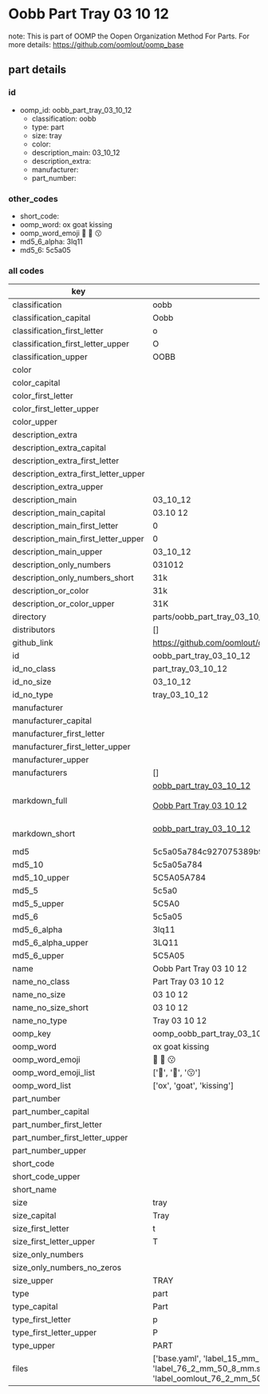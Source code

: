 # Oobb Part Tray 03 10 12  

note: This is part of OOMP the Oopen Organization Method For Parts. For more details: https://github.com/oomlout/oomp_base

##  part details





### id
* oomp_id: oobb_part_tray_03_10_12
  * classification: oobb
  * type: part
  * size: tray
  * color: 
  * description_main: 03_10_12
  * description_extra: 
  * manufacturer: 
  * part_number: 

### other_codes
* short_code: 
* oomp_word: ox goat kissing
* oomp_word_emoji :ox: :goat: :kissing:
* md5_6_alpha: 3lq11
* md5_6: 5c5a05

### all codes 
| key | value |  
| --- | --- |  
| classification | oobb |  
| classification_capital | Oobb |  
| classification_first_letter | o |  
| classification_first_letter_upper | O |  
| classification_upper | OOBB |  
| color |  |  
| color_capital |  |  
| color_first_letter |  |  
| color_first_letter_upper |  |  
| color_upper |  |  
| description_extra |  |  
| description_extra_capital |  |  
| description_extra_first_letter |  |  
| description_extra_first_letter_upper |  |  
| description_extra_upper |  |  
| description_main | 03_10_12 |  
| description_main_capital | 03.10 12 |  
| description_main_first_letter | 0 |  
| description_main_first_letter_upper | 0 |  
| description_main_upper | 03_10_12 |  
| description_only_numbers | 031012 |  
| description_only_numbers_short | 31k |  
| description_or_color | 31k |  
| description_or_color_upper | 31K |  
| directory | parts/oobb_part_tray_03_10_12 |  
| distributors | [] |  
| github_link | https://github.com/oomlout/oomlout_oomp_part_src/tree/main/parts/oobb_part_tray_03_10_12/working |  
| id | oobb_part_tray_03_10_12 |  
| id_no_class | part_tray_03_10_12 |  
| id_no_size | 03_10_12 |  
| id_no_type | tray_03_10_12 |  
| manufacturer |  |  
| manufacturer_capital |  |  
| manufacturer_first_letter |  |  
| manufacturer_first_letter_upper |  |  
| manufacturer_upper |  |  
| manufacturers | [] |  
| markdown_full | [oobb_part_tray_03_10_12](https://github.com/oomlout/oomlout_oomp_part_src/tree/main/parts/oobb_part_tray_03_10_12/working)<br>[](https://github.com/oomlout/oomlout_oomp_part_src/tree/main/parts/oobb_part_tray_03_10_12/working)<br>[Oobb Part Tray 03 10 12](https://github.com/oomlout/oomlout_oomp_part_src/tree/main/parts/oobb_part_tray_03_10_12/working)<br><br> |  
| markdown_short | [oobb_part_tray_03_10_12](https://github.com/oomlout/oomlout_oomp_part_src/tree/main/parts/oobb_part_tray_03_10_12/working)<br><br> |  
| md5 | 5c5a05a784c927075389b9590e2784dc |  
| md5_10 | 5c5a05a784 |  
| md5_10_upper | 5C5A05A784 |  
| md5_5 | 5c5a0 |  
| md5_5_upper | 5C5A0 |  
| md5_6 | 5c5a05 |  
| md5_6_alpha | 3lq11 |  
| md5_6_alpha_upper | 3LQ11 |  
| md5_6_upper | 5C5A05 |  
| name | Oobb Part Tray 03 10 12 |  
| name_no_class | Part Tray 03 10 12 |  
| name_no_size | 03 10 12 |  
| name_no_size_short | 03 10 12 |  
| name_no_type | Tray 03 10 12 |  
| oomp_key | oomp_oobb_part_tray_03_10_12 |  
| oomp_word | ox goat kissing |  
| oomp_word_emoji | :ox: :goat: :kissing: |  
| oomp_word_emoji_list | [':ox:', ':goat:', ':kissing:'] |  
| oomp_word_list | ['ox', 'goat', 'kissing'] |  
| part_number |  |  
| part_number_capital |  |  
| part_number_first_letter |  |  
| part_number_first_letter_upper |  |  
| part_number_upper |  |  
| short_code |  |  
| short_code_upper |  |  
| short_name |  |  
| size | tray |  
| size_capital | Tray |  
| size_first_letter | t |  
| size_first_letter_upper | T |  
| size_only_numbers |  |  
| size_only_numbers_no_zeros |  |  
| size_upper | TRAY |  
| type | part |  
| type_capital | Part |  
| type_first_letter | p |  
| type_first_letter_upper | P |  
| type_upper | PART |  
| files | ['base.yaml', 'label_15_mm_30_mm.pdf', 'label_15_mm_30_mm.svg', 'label_76_2_mm_50_8_mm.pdf', 'label_76_2_mm_50_8_mm.svg', 'label_oomlout_76_2_mm_50_8_mm.pdf', 'label_oomlout_76_2_mm_50_8_mm.svg', 'readme.md', 'working.json', 'working.yaml'] |  
